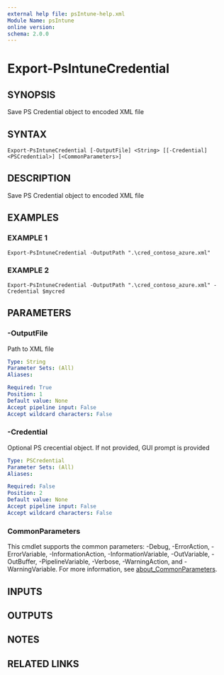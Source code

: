 ```yaml
---
external help file: psIntune-help.xml
Module Name: psIntune
online version:
schema: 2.0.0
---
```


# Export-PsIntuneCredential

## SYNOPSIS
Save PS Credential object to encoded XML file

## SYNTAX

```
Export-PsIntuneCredential [-OutputFile] <String> [[-Credential] <PSCredential>] [<CommonParameters>]
```

## DESCRIPTION
Save PS Credential object to encoded XML file

## EXAMPLES

### EXAMPLE 1
```
Export-PsIntuneCredential -OutputPath ".\cred_contoso_azure.xml"
```

### EXAMPLE 2
```
Export-PsIntuneCredential -OutputPath ".\cred_contoso_azure.xml" -Credential $mycred
```

## PARAMETERS

### -OutputFile
Path to XML file

```yaml
Type: String
Parameter Sets: (All)
Aliases:

Required: True
Position: 1
Default value: None
Accept pipeline input: False
Accept wildcard characters: False
```

### -Credential
Optional PS crecential object.
If not provided, GUI prompt is provided

```yaml
Type: PSCredential
Parameter Sets: (All)
Aliases:

Required: False
Position: 2
Default value: None
Accept pipeline input: False
Accept wildcard characters: False
```

### CommonParameters
This cmdlet supports the common parameters: -Debug, -ErrorAction, -ErrorVariable, -InformationAction, -InformationVariable, -OutVariable, -OutBuffer, -PipelineVariable, -Verbose, -WarningAction, and -WarningVariable. For more information, see [about_CommonParameters](http://go.microsoft.com/fwlink/?LinkID=113216).

## INPUTS

## OUTPUTS

## NOTES

## RELATED LINKS
